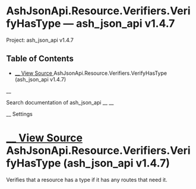 # AshJsonApi.Resource.Verifiers.VerifyHasType — ash_json_api v1.4.7

Project: ash_json_api v1.4.7

## Table of Contents

- [ __ View Source ](external_link) AshJsonApi.Resource.Verifiers.VerifyHasType (ash_json_api v1.4.7)

__

Search documentation of ash_json_api __ __

__ Settings

#  [ __ View Source ](external_link) AshJsonApi.Resource.Verifiers.VerifyHasType (ash_json_api v1.4.7)

Verifies that a resource has a type if it has any routes that need it.
